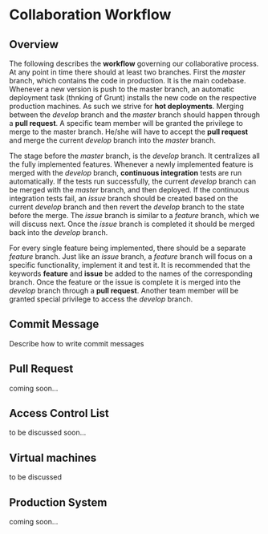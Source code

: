 # Collaboration Workflow

## Overview
The following describes the **workflow** governing our collaborative process. At any point in time there should at least two branches. First the *master* branch, which contains the code in production. It is the main codebase. Whenever a new version is push to the master branch, an automatic deployment task (thnking of Grunt) installs the new code on the respective production machines. As such we strive for **hot deployments**. Merging between the *develop* branch and the *master* branch should  happen through a **pull request**. A specific team member will be granted the privilege to merge to the master branch. He/she will have to accept the **pull request** and merge the current *develop* branch into the *master* branch.

The stage before the *master* branch, is the *develop* branch. It centralizes all the fully implemented features. Whenever a newly implemented feature is merged with the *develop* branch, **continuous integration** tests are run automatically. If the tests run successfully, the current *develop* branch can be merged with the *master* branch, and then deployed. If the continuous integration tests fail, an *issue* branch should be created based on the current *develop* branch and then revert the *develop* branch to the state before the merge. The *issue* branch is similar to a *feature* branch, which we will discuss next. Once the *issue* branch is completed it should be merged back into the *develop* branch.

For every single feature being implemented, there should be a separate *feature* branch. Just like an *issue* branch, a *feature* branch will focus on a specific functionality, implement it and test it. It is recommended that the keywords **feature** and **issue** be added to the names of the corresponding branch. Once the feature or the issue is complete it is merged into the *develop* branch through a **pull request**. Another team member will be granted special privilege to access the *develop* branch.

## Commit Message
Describe how to write commit messages

## Pull Request
coming soon...

## Access Control List
to be discussed soon...

## Virtual machines
to be discussed

## Production System
coming soon...
